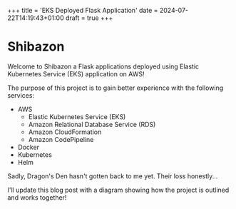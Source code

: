 +++
title = 'EKS Deployed Flask Application'
date = 2024-07-22T14:19:43+01:00
draft = true
+++

# Shibazon

Welcome to Shibazon a Flask applications deployed using Elastic Kubernetes Service (EKS) application on AWS!

The purpose of this project is to gain better experience with the following services:
- AWS
	- Elastic Kubernetes Service (EKS)
	- Amazon Relational Database Service (RDS)
	- Amazon CloudFormation
	- Amazon CodePipeline
- Docker
- Kubernetes
- Helm

Sadly, Dragon's Den hasn't gotten back to me yet. Their loss honestly...

I'll update this blog post with a diagram showing how the project is outlined and works together!